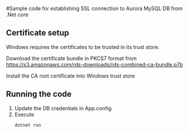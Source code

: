#Sample code for establishing SSL connection to Aurora MySQL DB from .Net core

## Certificate setup
Windows requires the certificates to be trusted in its trust store.

Download the certificate bundle in PKCS7 format from https://s3.amazonaws.com/rds-downloads/rds-combined-ca-bundle.p7b

Install the CA root certificate into Windows trust store

## Running the code
1. Update the DB credentials in App.config
2. Execute
    ```
    dotnet run
    ```